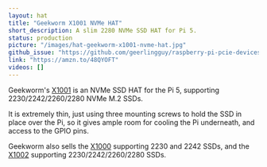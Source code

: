 ```yaml
---
layout: hat
title: "Geekworm X1001 NVMe HAT"
short_description: A slim 2280 NVMe SSD HAT for Pi 5.
status: production
picture: "/images/hat-geekworm-x1001-nvme-hat.jpg"
github_issue: "https://github.com/geerlingguy/raspberry-pi-pcie-devices/issues/575"
link: "https://amzn.to/48QYOFT"
videos: []
---
```

Geekworm's [X1001](https://wiki.geekworm.com/X1001) is an NVMe SSD HAT for the Pi 5, supporting 2230/2242/2260/2280 NVMe M.2 SSDs.

It is extremely thin, just using three mounting screws to hold the SSD in place over the Pi, so it gives ample room for cooling the Pi underneath, and access to the GPIO pins.

Geekworm also sells the [X1000](https://amzn.to/421y03S) supporting 2230 and 2242 SSDs, and the [X1002](https://amzn.to/48vAqdl) supporting 2230/2242/2260/2280 SSDs.
